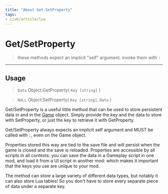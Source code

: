 ```yaml
---
title: "About Get-SetProperty"
tags:
- civ6/article/lua
---
```

# Get/SetProperty

> these methods expect an implicit "self" argument. invoke them with `:`
-----
## Usage
> `Data` Object:GetProperty( `Key [string]` )

> `NULL` Object:SetProperty( `Key [string]`, `Data` )

Get/SetProperty is a useful little method that can be used to store persistent data in [](Lua#Instances%7CInstances) and in the [Game](civ-6/lua/Game.md) object. Simply provide the key and the data to store with SetProperty, or just the key to retrieve it with GetProperty.

Get/SetProperty always expects an implicit self argument and MUST be called with `:`, even on the Game object.

Properties stored this way are tied to the save file and will persist when the game is closed and the save is reloaded. Properties are accessible by all scripts in all contexts: you can save the data in a Gameplay script in one mod, and load it from a UI script in another mod: which makes it important that the keys you use are unique to your mod.

The method can store a large variety of different data types, but notably it can also store Lua tables! So you don't have to store every separate piece of data under a separate key.

